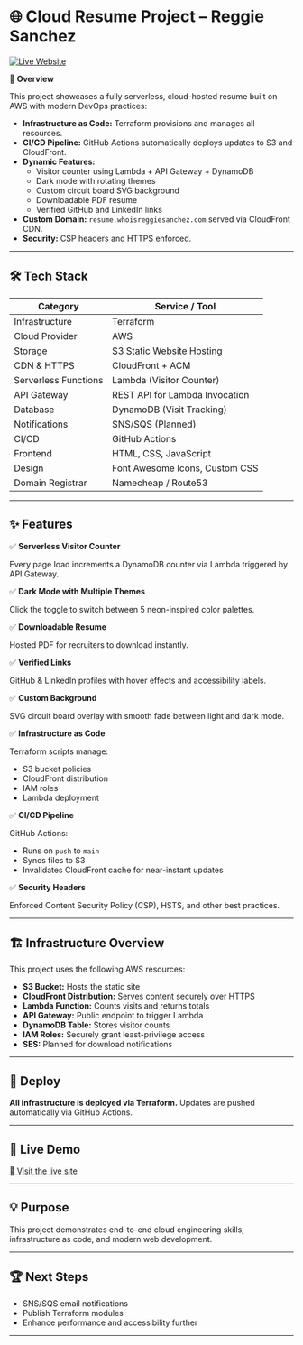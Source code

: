 # 🌐 Cloud Resume Project – Reggie Sanchez

[![Live Website](https://img.shields.io/badge/Live%20Site-View%20Resume-39FF14?style=for-the-badge&logo=amazon-aws&logoColor=black)](https://resume.whoisreggiesanchez.com)

🚀 **Overview**

This project showcases a fully serverless, cloud-hosted resume built on AWS with modern DevOps practices:

- **Infrastructure as Code:** Terraform provisions and manages all resources.
- **CI/CD Pipeline:** GitHub Actions automatically deploys updates to S3 and CloudFront.
- **Dynamic Features:**
  - Visitor counter using Lambda + API Gateway + DynamoDB
  - Dark mode with rotating themes
  - Custom circuit board SVG background
  - Downloadable PDF resume
  - Verified GitHub and LinkedIn links
- **Custom Domain:** `resume.whoisreggiesanchez.com` served via CloudFront CDN.
- **Security:** CSP headers and HTTPS enforced.

---

## 🛠️ **Tech Stack**

| Category              | Service / Tool                       |
|-----------------------|--------------------------------------|
| Infrastructure        | Terraform                            |
| Cloud Provider        | AWS                                  |
| Storage               | S3 Static Website Hosting            |
| CDN & HTTPS           | CloudFront + ACM                     |
| Serverless Functions  | Lambda (Visitor Counter)             |
| API Gateway           | REST API for Lambda Invocation       |
| Database              | DynamoDB (Visit Tracking)            |
| Notifications         | SNS/SQS (Planned)                    |
| CI/CD                 | GitHub Actions                       |
| Frontend              | HTML, CSS, JavaScript                |
| Design                | Font Awesome Icons, Custom CSS       |
| Domain Registrar      | Namecheap / Route53                  |

---

## ✨ **Features**

✅ **Serverless Visitor Counter**

Every page load increments a DynamoDB counter via Lambda triggered by API Gateway.

✅ **Dark Mode with Multiple Themes**

Click the toggle to switch between 5 neon-inspired color palettes.

✅ **Downloadable Resume**

Hosted PDF for recruiters to download instantly.

✅ **Verified Links**

GitHub & LinkedIn profiles with hover effects and accessibility labels.

✅ **Custom Background**

SVG circuit board overlay with smooth fade between light and dark mode.

✅ **Infrastructure as Code**

Terraform scripts manage:
- S3 bucket policies
- CloudFront distribution
- IAM roles
- Lambda deployment

✅ **CI/CD Pipeline**

GitHub Actions:
- Runs on `push` to `main`
- Syncs files to S3
- Invalidates CloudFront cache for near-instant updates

✅ **Security Headers**

Enforced Content Security Policy (CSP), HSTS, and other best practices.

---

## 🏗️ **Infrastructure Overview**

This project uses the following AWS resources:

- **S3 Bucket:** Hosts the static site
- **CloudFront Distribution:** Serves content securely over HTTPS
- **Lambda Function:** Counts visits and returns totals
- **API Gateway:** Public endpoint to trigger Lambda
- **DynamoDB Table:** Stores visitor counts
- **IAM Roles:** Securely grant least-privilege access
- **SES:** Planned for download notifications

---

## 🚀 **Deploy**

**All infrastructure is deployed via Terraform.**
Updates are pushed automatically via GitHub Actions.

---

## 📄 **Live Demo**

[🔗 Visit the live site](https://resume.whoisreggiesanchez.com)

---

## 💡 **Purpose**

This project demonstrates end-to-end cloud engineering skills, infrastructure as code, and modern web development.

---

## 🏆 **Next Steps**

- SNS/SQS email notifications
- Publish Terraform modules
- Enhance performance and accessibility further

---

